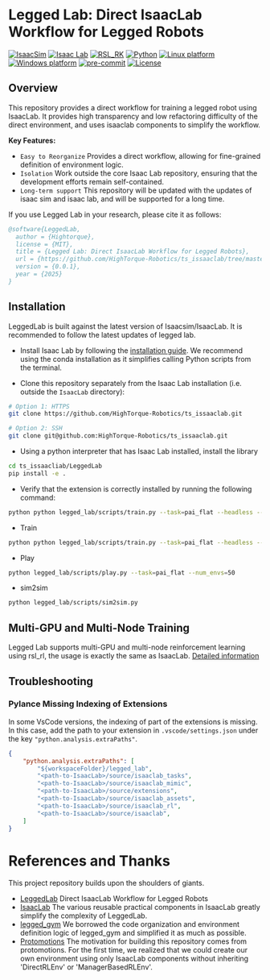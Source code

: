 # Legged Lab: Direct IsaacLab Workflow for Legged Robots

[![IsaacSim](https://img.shields.io/badge/IsaacSim-4.5.0-silver.svg)](https://docs.omniverse.nvidia.com/isaacsim/latest/overview.html)
[![Isaac Lab](https://img.shields.io/badge/IsaacLab-2.0.2-silver)](https://isaac-sim.github.io/IsaacLab)
[![RSL_RK](https://img.shields.io/badge/RSL_RL-2.3.0-silver)](https://github.com/leggedrobotics/rsl_rl)
[![Python](https://img.shields.io/badge/python-3.10-blue.svg)](https://docs.python.org/3/whatsnew/3.10.html)
[![Linux platform](https://img.shields.io/badge/platform-linux--64-orange.svg)](https://releases.ubuntu.com/22.04/)
[![Windows platform](https://img.shields.io/badge/platform-windows--64-orange.svg)](https://www.microsoft.com/en-us/)
[![pre-commit](https://img.shields.io/badge/pre--commit-enabled-brightgreen?logo=pre-commit&logoColor=white)](https://pre-commit.com/)
[![License](https://img.shields.io/badge/license-MIT-yellow.svg)](https://opensource.org/license/mit)

## Overview

This repository provides a direct workflow for training a legged robot using IsaacLab. It provides high transparency and low refactoring difficulty of the direct environment, and uses isaaclab components to simplify the workflow.


**Key Features:**

- `Easy to Reorganize` Provides a direct workflow, allowing for fine-grained definition of environment logic.
- `Isolation` Work outside the core Isaac Lab repository, ensuring that the development efforts remain self-contained.
- `Long-term support` This repository will be updated with the updates of isaac sim and isaac lab, and will be supported for a long time.

If you use Legged Lab in your research, please cite it as follows:

```bibtex
@software{LeggedLab,
  author = {Hightorque},
  license = {MIT},
  title = {Legged Lab: Direct IsaacLab Workflow for Legged Robots},
  url = {https://github.com/HighTorque-Robotics/ts_issaaclab/tree/master/LeggedLab},
  version = {0.0.1},
  year = {2025}
}
```

## Installation

LeggedLab is built against the latest version of Isaacsim/IsaacLab. It is recommended to follow the latest updates of legged lab. 

- Install Isaac Lab by following the [installation guide](https://isaac-sim.github.io/IsaacLab/main/source/setup/installation/index.html). We recommend using the conda installation as it simplifies calling Python scripts from the terminal.

- Clone this repository separately from the Isaac Lab installation (i.e. outside the `IsaacLab` directory):

```bash
# Option 1: HTTPS
git clone https://github.com/HighTorque-Robotics/ts_issaaclab.git 

# Option 2: SSH
git clone git@github.com:HighTorque-Robotics/ts_issaaclab.git 
```

- Using a python interpreter that has Isaac Lab installed, install the library

```bash
cd ts_issaacliab/LeggedLab
pip install -e .
```

- Verify that the extension is correctly installed by running the following command:

```bash
python python legged_lab/scripts/train.py --task=pai_flat --headless --logger=tensorboard --num_envs=4096 
```

- Train
```bash
python python legged_lab/scripts/train.py --task=pai_flat --headless --logger=tensorboard --num_envs=4096 
```

- Play
```bash
python legged_lab/scripts/play.py --task=pai_flat --num_envs=50
```

- sim2sim
```bash
python legged_lab/scripts/sim2sim.py
```


## Multi-GPU and Multi-Node Training

Legged Lab supports multi-GPU and multi-node reinforcement learning using rsl_rl, the usage is exactly the same as IsaacLab. [Detailed information](https://isaac-sim.github.io/IsaacLab/main/source/features/multi_gpu.html)

## Troubleshooting

### Pylance Missing Indexing of Extensions

In some VsCode versions, the indexing of part of the extensions is missing. In this case, add the path to your extension in `.vscode/settings.json` under the key `"python.analysis.extraPaths"`.

```json
{
    "python.analysis.extraPaths": [
        "${workspaceFolder}/legged_lab",
        "<path-to-IsaacLab>/source/isaaclab_tasks",
        "<path-to-IsaacLab>/source/isaaclab_mimic",
        "<path-to-IsaacLab>/source/extensions",
        "<path-to-IsaacLab>/source/isaaclab_assets",
        "<path-to-IsaacLab>/source/isaaclab_rl",
        "<path-to-IsaacLab>/source/isaaclab",
    ]
}
```

# References and Thanks
This project repository builds upon the shoulders of giants.
* [LeggedLab](https://github.com/Hellod035/LeggedLab) Direct IsaacLab Workflow for Legged Robots 
* [IsaacLab](https://github.com/isaac-sim/IsaacLab)   The various reusable practical components in IsaacLab greatly simplify the complexity of LeggedLab.
* [legged_gym](https://github.com/leggedrobotics/legged_gym)   We borrowed the code organization and environment definition logic of legged_gym and simplified it as much as possible.
* [Protomotions](https://github.com/NVlabs/ProtoMotions)   The motivation for building this repository comes from protomotions. For the first time, we realized that we could create our own environment using only IsaacLab components without inheriting 'DirectRLEnv' or 'ManagerBasedRLEnv'.
